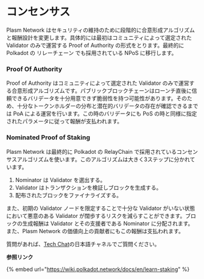 # コンセンサス

Plasm Network はセキュリティの維持のために段階的に合意形成アルゴリズムと報酬設計を変更します。具体的には最初はコミュニティによって選定された Validator のみで運営する Proof of Authority の形式をとります。最終的に Polkadot の リレーチェーン でも採用されている NPoS に移行します。

### Proof Of Authority

Proof of Authority はコミュニティによって選定された Validator のみで運営する合意形成アルゴリズムです。パブリックブロックチェーンはローンチ直後に信頼できるバリデータを十分用意できず脆弱性を持つ可能性があります。そのため、十分なトークンホルダーの分布と潜在的バリデータの存在が確認できるまでは PoA による運営を行います。この時のバリデータにも PoS の時と同様に指定されたパラメータに従って報酬が支払われます。

### Nominated Proof of Staking

Plasm Network は最終的に Polkadot の RelayChain で採用されているコンセンサスアルゴリズムを使います。このアルゴリズムは大きく3ステップに分かれています。

1. Nominator は Validator を選出する。 
2. Validator はトランザクションを検証しブロックを生成する。
3. 配布されたブロックをファイナライズする。

また、初期の Validator ノードを限定することで十分な Validator がいない状態において悪意のある Validator が闊歩するリスクを減らすことができます。ブロックの生成報酬は Validator とその支援者である Nominator に分配されます。また、Plasm Network の価値向上の貢献者にもこの報酬は支払われます。

質問があれば、[Tech Chat](https://discord.gg/Cyjnrxv)の日本語チャネルでご質問ください。

**参照リンク**

{% embed url="https://wiki.polkadot.network/docs/en/learn-staking" %}

